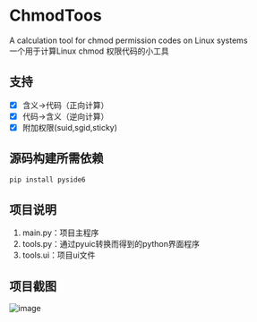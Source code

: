 # ChmodToos
A calculation tool for chmod permission codes on Linux systems\
一个用于计算Linux chmod 权限代码的小工具
## 支持
- [x] 含义→代码（正向计算）
- [x] 代码→含义（逆向计算）
- [x] 附加权限(suid,sgid,sticky)
## 源码构建所需依赖
```bash
pip install pyside6
```
## 项目说明
1. main.py：项目主程序
2. tools.py：通过pyuic转换而得到的python界面程序
3. tools.ui：项目ui文件
## 项目截图
![image](https://github.com/user-attachments/assets/47da7775-d80d-47e5-8cf8-e55717147775)
